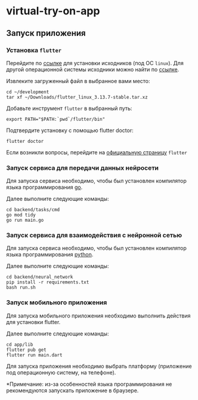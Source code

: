 # virtual-try-on-app
## Запуск приложения
### Установка `flutter`

Перейдите по [ссылке](https://storage.googleapis.com/flutter_infra_release/releases/stable/linux/flutter_linux_3.13.7-stable.tar.xz) для установки исходников (под ОС `linux`).
Для другой операционной системы исходники можно найти по [ссылке](https://docs.flutter.dev/get-started/install).

Извлеките загруженный файл в выбранное вами место:
```text
cd ~/development
tar xf ~/Downloads/flutter_linux_3.13.7-stable.tar.xz
```

Добавьте инструмент `flutter` в выбранный путь:
```text
export PATH="$PATH:`pwd`/flutter/bin"
```

Подтвердите установку с помощью flutter doctor:
```text
flutter doctor
```
Если возникли вопросы, перейдите на [официальную страницу](https://docs.flutter.dev/get-started/install/linux) `flutter`

### Запуск сервиса для передачи данных нейросети
Для запуска сервиса необходимо, чтобы был установлен компилятор языка программирования [go](https://go.dev/doc/install).

Далее выполните следующие команды:
```text
cd backend/tasks/cmd
go mod tidy
go run main.go
```

### Запуск сервиса для взаимодействия с  нейронной сетью
Для запуска сервиса необходимо, чтобы был установлен компилятор языка программирования [python](https://www.python.org/downloads/).

Далее выполните следующие команды:
```text
cd backend/neural_network
pip install -r requirements.txt
bash run.sh
```

### Запуск мобильного приложения
Для запуска мобильного приложения необходимо выполнить действия для установки flutter.

Далее выполните следующие команды:
```text
cd app/lib
flutter pub get
flutter run main.dart
```
Для запуска приложения необходимо выбрать платформу (приложение под операционную систему, на телефоне).

*Примечание: из-за особенностей языка программирования не рекомендуются запускать приложение в браузере.
